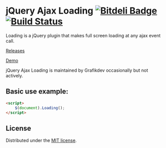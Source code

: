 jQuery Ajax Loading [![Bitdeli Badge](https://d2weczhvl823v0.cloudfront.net/Grafikdev/jquery-ajax-loading/trend.png)](https://bitdeli.com/free "Bitdeli Badge") [![Build Status](https://secure.travis-ci.org/Grafikdev/jQuery-Ajax-Loading.png)](http://travis-ci.org/Grafikdev/jQuery-Ajax-Loading)
====================

Loading is a jQuery plugin that makes full screen loading at any ajax event call.

[Releases](https://github.com/grafikdev/jQuery-Ajax-Loading/releases)

[Demo](http://grafikdev.github.io/jQuery-Ajax-Loading/)


jQuery Ajax Loading is maintained by Grafikdev occasionally but not actively.

## Basic use example:
```html
<script>
    $(document).Loading();
</script>
```

## License

Distributed under the [MIT license](http://opensource.org/licenses/MIT).
